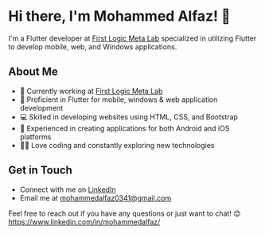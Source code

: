 # Hi there, I'm Mohammed Alfaz! 👋

I'm a Flutter developer at [First Logic Meta Lab](https://firstlogicmetalab.com/) specialized in utilizing Flutter to develop mobile, web, and Windows applications.

## About Me

- 🔭 Currently working at [First Logic Meta Lab](https://firstlogicmetalab.com/)
- 🌱 Proficient in Flutter for mobile, windows & web application development
- 💻 Skilled in developing websites using HTML, CSS, and Bootstrap
- 🚀 Experienced in creating applications for both Android and iOS platforms
- 👨‍💻 Love coding and constantly exploring new technologies

## Get in Touch

- Connect with me on [LinkedIn](https://www.linkedin.com/in/mohammedalfaz/)
- Email me at mohammedalfaz0341@gmail.com

Feel free to reach out if you have any questions or just want to chat! 😊
https://www.linkedin.com/in/mohammedalfaz/
